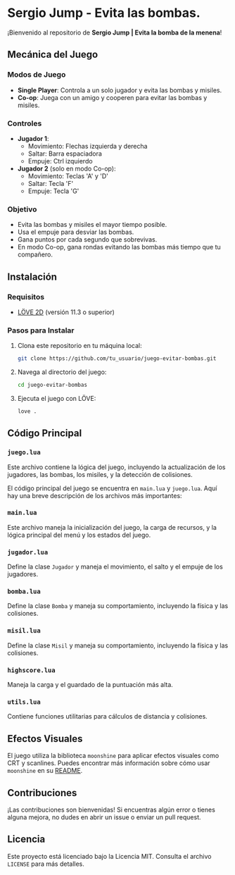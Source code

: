 # Sergio Jump - Evita las bombas.

¡Bienvenido al repositorio de **Sergio Jump | Evita la bomba de la menena**!

## Mecánica del Juego

### Modos de Juego
- **Single Player**: Controla a un solo jugador y evita las bombas y misiles.
- **Co-op**: Juega con un amigo y cooperen para evitar las bombas y misiles.

### Controles
- **Jugador 1**:
  - Movimiento: Flechas izquierda y derecha
  - Saltar: Barra espaciadora
  - Empuje: Ctrl izquierdo
- **Jugador 2** (solo en modo Co-op):
  - Movimiento: Teclas 'A' y 'D'
  - Saltar: Tecla 'F'
  - Empuje: Tecla 'G'

### Objetivo
- Evita las bombas y misiles el mayor tiempo posible.
- Usa el empuje para desviar las bombas.
- Gana puntos por cada segundo que sobrevivas.
- En modo Co-op, gana rondas evitando las bombas más tiempo que tu compañero.

## Instalación

### Requisitos
- [LÖVE 2D](https://love2d.org/) (versión 11.3 o superior)

### Pasos para Instalar
1. Clona este repositorio en tu máquina local:
    ```sh
    git clone https://github.com/tu_usuario/juego-evitar-bombas.git
    ```
2. Navega al directorio del juego:
    ```sh
    cd juego-evitar-bombas
    ```
3. Ejecuta el juego con LÖVE:
    ```sh
    love .
    ```

## Código Principal


### `juego.lua`
Este archivo contiene la lógica del juego, incluyendo la actualización de los jugadores, las bombas, los misiles, y la detección de colisiones.

El código principal del juego se encuentra en `main.lua` y `juego.lua`. Aquí hay una breve descripción de los archivos más importantes:

### `main.lua`
Este archivo maneja la inicialización del juego, la carga de recursos, y la lógica principal del menú y los estados del juego.


### `jugador.lua`
Define la clase `Jugador` y maneja el movimiento, el salto y el empuje de los jugadores.


### `bomba.lua`
Define la clase `Bomba` y maneja su comportamiento, incluyendo la física y las colisiones.


### `misil.lua`
Define la clase `Misil` y maneja su comportamiento, incluyendo la física y las colisiones.


### `highscore.lua`
Maneja la carga y el guardado de la puntuación más alta.


### `utils.lua`
Contiene funciones utilitarias para cálculos de distancia y colisiones.


## Efectos Visuales

El juego utiliza la biblioteca `moonshine` para aplicar efectos visuales como CRT y scanlines. Puedes encontrar más información sobre cómo usar `moonshine` en su [README](https://github.com/vrld/moonshine).

## Contribuciones

¡Las contribuciones son bienvenidas! Si encuentras algún error o tienes alguna mejora, no dudes en abrir un issue o enviar un pull request.

## Licencia

Este proyecto está licenciado bajo la Licencia MIT. Consulta el archivo `LICENSE` para más detalles.
